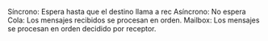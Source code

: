 Síncrono: Espera hasta que el destino llama a rec
Asíncrono: No espera
	Cola: Los mensajes recibidos se procesan en orden.
	Mailbox: Los mensajes se procesan en orden decidido por receptor.
